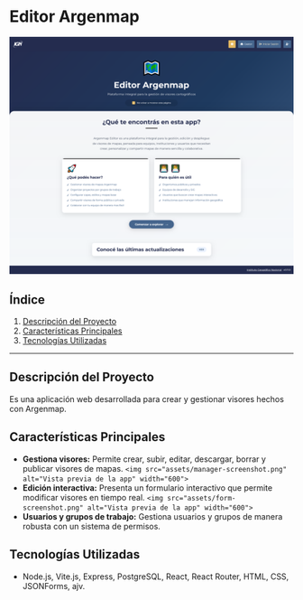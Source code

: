 # **Editor Argenmap**

<img src="assets/welcome-screenshot.png" alt="Vista previa de la app" width="600">

## **Índice**

1. [Descripción del Proyecto](#descripción-del-proyecto)
2. [Características Principales](#características-principales)
3. [Tecnologías Utilizadas](#tecnologías-utilizadas)

---

## **Descripción del Proyecto**

Es una aplicación web desarrollada para crear y gestionar visores hechos con Argenmap.

## **Características Principales**

- **Gestiona visores:** Permite crear, subir, editar, descargar, borrar y publicar visores de mapas.
  `<img src="assets/manager-screenshot.png" alt="Vista previa de la app" width="600">`
- **Edición interactiva:** Presenta un formulario interactivo que permite modificar visores en tiempo real.
  `<img src="assets/form-screenshot.png" alt="Vista previa de la app" width="600">`
- **Usuarios y grupos de trabajo:** Gestiona usuarios y grupos de manera robusta con un sistema de permisos.

## **Tecnologías Utilizadas**

- Node.js, Vite.js, Express, PostgreSQL, React, React Router, HTML, CSS, JSONForms, ajv.
